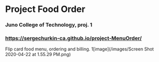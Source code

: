 # Project Food Order
### Juno College of Technology, proj. 1
### https://sergechurkin-ca.github.io/project-MenuOrder/

Flip card food menu, ordering and billing.
1[image](/images/Screen Shot 2020-04-22 at 1.55.29 PM.png)

